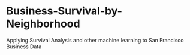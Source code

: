 # Business-Survival-by-Neighborhood
Applying Survival Analysis and other machine learning to San Francisco Business Data
